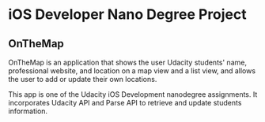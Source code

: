 # iOS Developer Nano Degree Project

## OnTheMap

OnTheMap is an application that shows the user Udacity students' name, professional website, and location on a map view and a list view, and allows the user to add or update their own locations.

This app is one of the Udacity iOS Development nanodegree assignments. It incorporates Udacity API and Parse API to retrieve and update students information.

